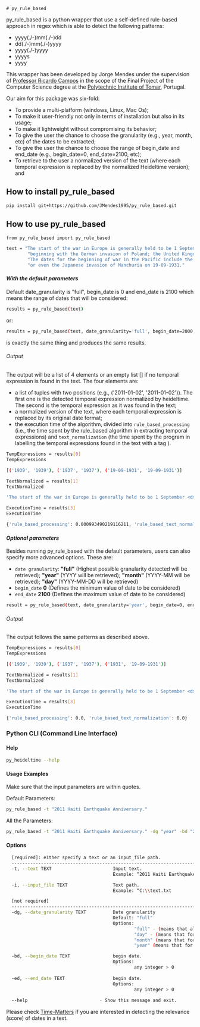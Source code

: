 

    # py_rule_based
py_rule_based is a python wrapper that use a self-defined rule-based approach in regex which is able to detect the following patterns:

   - yyyy(./-)mm(./-)dd
   - dd(./-)mm(./-)yyyy
   - yyyy(./-)yyyy
   - yyyys
   - yyyy

This wrapper has been developed by Jorge Mendes under the supervision of [Professor Ricardo Campos](http://www.ccc.ipt.pt/~ricardo/) in the scope of the Final Project of the Computer Science degree at the [Polytechnic Institute of Tomar](http://portal2.ipt.pt/), Portugal.

Our aim for this package was six-fold:

 - To provide a multi-platform (windows, Linux, Mac Os);
 - To make it user-friendly not only in terms of installation but also in its usage;
 - To make it lightweight without compromising its behavior;
 - To give the user the chance to choose the granularity (e.g., year, month, etc) of the dates to be extracted;
 - To give the user the chance to choose the range of begin_date and end_date (e.g., begin_date=0, end_date=2100, etc);
 - To retrieve to the user a normalized version of the text (where each temporal expression is replaced by the normalized Heideltime version); and

## How to install py_rule_based

```bash
pip install git+https://github.com/JMendes1995/py_rule_based.git
```

## How to use py_rule_based
``` bash
from py_rule_based import py_rule_based

text = "The start of the war in Europe is generally held to be 1 September 1939,"\
        "beginning with the German invasion of Poland; the United Kingdom and France declared war on Germany two days later."\
        "The dates for the beginning of war in the Pacific include the start of the Second Sino-Japanese War on 7 July 1937,"\
        "or even the Japanese invasion of Manchuria on 19-09-1931."
```

#### _With the default parameters_
Default date_granularity is "full", begin_date is 0 and end_date is 2100 which means the range of dates that will be considered:

```` bash
results = py_rule_based(text)
````

or:

```` bash
results = py_rule_based(text, date_granularity='full', begin_date=2000, end_date=2100)
````
is exactly the same thing and produces the same results.

###### Output
The output will be a list of 4 elements or an empty list [] if no temporal expression is found in the text. The four elements are:

- a list of tuples with two positions (e.g., ('2011-01-02', '2011-01-02')). The first one is the detected temporal expression normalized by heideltime. The second is the temporal expression as it was found in the text;
- a normalized version of the text, where each temporal expression is replaced by its original date format;
- the execution time of the algorithm, divided into `rule_based_processing` (i.e., the time spent by the rule_based algorithm in extracting temporal expressions) and `text_normalization` (the time spent by the program in labelling the temporal expressions found in the text with a tag <d>).

```` bash
TempExpressions = results[0]
TempExpressions
````
```` bash
[('1939', '1939'), ('1937', '1937'), ('19-09-1931', '19-09-1931')]
````

```` bash
TextNormalized = results[1]
TextNormalized
````
```` bash
'The start of the war in Europe is generally held to be 1 September <d>1939</d>,beginning with the German invasion of Poland; the United Kingdom and France declared war on Germany two days later.The dates for the beginning of war in the Pacific include the start of the Second Sino-Japanese War on 7 July <d>1937</d>,or even the Japanese invasion of Manchuria on 19 September <d>1931</d>.'
````

```` bash
ExecutionTime = results[3]
ExecutionTime
````
```` bash
{'rule_based_processing': 0.000993490219116211, 'rule_based_text_normalization': 0}
````

#### _Optional parameters_
Besides running py_rule_based with the default parameters, users can also specify more advanced options. These are:
- `date granularity`: <b>"full"</b> (Highest possible granularity detected will be retrieved); <b>"year"</b> (YYYY will be retrieved); <b>"month"</b> (YYYY-MM will be retrieved); <b>"day"</b> (YYYY-MM-DD will be retrieved)
- `begin_date` <b>0</b> (Defines the minimum value of date to be considered)
- `end_date` <b>2100</b> (Defines the maximum value of date to be considered)

```` bash
result = py_rule_based(text, date_granularity='year', begin_date=0, end_date=2100)
````

###### Output
The output follows the same patterns as described above.


```` bash
TempExpressions = results[0]
TempExpressions
````
```` bash
[('1939', '1939'), ('1937', '1937'), ('1931', '19-09-1931')]
````

```` bash
TextNormalized = results[1]
TextNormalized
````
```` bash
'The start of the war in Europe is generally held to be 1 September <d>1939</d>,beginning with the German invasion of Poland; the United Kingdom and France declared war on Germany two days later.The dates for the beginning of war in the Pacific include the start of the Second Sino-Japanese War on 7 July <d>1937</d>,or even the Japanese invasion of Manchuria on <d>1931</d>.'
````

```` bash
ExecutionTime = results[3]
ExecutionTime
````
```` bash
{'rule_based_processing': 0.0, 'rule_based_text_normalization': 0.0}
````

### Python CLI (Command Line Interface)
#### Help
``` bash
py_heideltime --help
```
#### Usage Examples
Make sure that the input parameters are within quotes.

Default Parameters:
``` bash
py_rule_based -t "2011 Haiti Earthquake Anniversary." 
```

All the Parameters:
``` bash
py_rule_based -t "2011 Haiti Earthquake Anniversary." -dg "year" -bd "2000" -ed "2015"
```

#### Options
``` bash
  [required]: either specify a text or an input_file path.
  ----------------------------------------------------------------------------------------------------------------------------------
  -t, --text TEXT                       Input text.
                                        Example: “2011 Haiti Earthquake Anniversary.”.

  -i, --input_file TEXT                 Text path.
                                        Example: “C:\\text.txt

```

``` bash
  [not required]
  -----------------------------------------------------------------------------------------------------------------------------------
  -dg, --date_granularity TEXT          Date granularity
                                        Default: "full"
                                        Options:
                                                "full" - (means that all types of granularity will be retrieved, from the coarsest to the finest-granularity).
                                                "day" - (means that for the date YYYY-MM-DD-HH:MM:SS it will retrieve YYYY-MM-DD).
                                                "month" (means that for the date YYYY-MM-DD-HH:MM:SS only the YYYY-MM will be retrieved);
                                                "year" (means that for the date YYYY-MM-DD-HH:MM:SS only the YYYY will be retrieved);

  -bd, --begin_date TEXT                begin date.
                                        Options:
                                                any integer > 0
                                            
  -ed, --end_date TEXT                  begin date.
                                        Options:
                                                any integer > 0
                                                
  --help                           - Show this message and exit.

```

Please check [Time-Matters](https://github.com/LIAAD/Time-Matters) if you are interested in detecting the relevance (score) of dates in a text.
